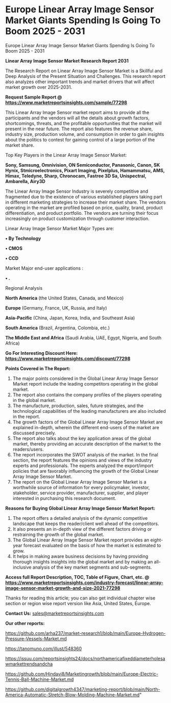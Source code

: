 # Europe Linear Array Image Sensor Market Giants Spending Is Going To Boom 2025 - 2031
Europe Linear Array Image Sensor Market Giants Spending Is Going To Boom 2025 - 2031

<strong>Linear Array Image Sensor Market Research Report 2031</strong>

The Research Report on Linear Array Image Sensor Market is a Skillful and Deep Analysis of the Present Situation and Challenges. This research report also analyzes other important trends and market drivers that will affect market growth over 2025-2031.

<strong>Request Sample Report @ <a href=https://www.marketreportsinsights.com/sample/77298>https://www.marketreportsinsights.com/sample/77298</a></strong>

This Linear Array Image Sensor market report aims to provide all the participants and the vendors will all the details about growth factors, shortcomings, threats, and the profitable opportunities that the market will present in the near future. The report also features the revenue share, industry size, production volume, and consumption in order to gain insights about the politics to contest for gaining control of a large portion of the market share.

Top Key Players in the Linear Array Image Sensor Market:

<strong>Sony, Samsung, Omnivision, ON Semiconductor, Panasonic, Canon, SK Hynix, Stmicroelectronics, Pixart Imaging, Pixelplus, Hamammatsu, AMS, Himax, Teledyne, Sharp, Chronocam, Fastree 3D Sa, Unispectral, Ambarella, Airy3D</strong>

The Linear Array Image Sensor Industry is severely competitive and fragmented due to the existence of various established players taking part in different marketing strategies to increase their market share. The vendors operating in the market are profiled based on price, quality, brand, product differentiation, and product portfolio. The vendors are turning their focus increasingly on product customization through customer interaction.

Linear Array Image Sensor Market Major Types are:

<strong>• By Technology

• CMOS

• CCD</strong>

Market Major end-user applications :

<strong>• .</strong>

Regional Analysis

</u><strong><b>North America</b></strong> (the United States, Canada, and Mexico)

<strong><b>Europe </b></strong>(Germany, France, UK, Russia, and Italy)

<strong><b>Asia-Pacific</b></strong> (China, Japan, Korea, India, and Southeast Asia)

<strong><b>South America</b></strong> (Brazil, Argentina, Colombia, etc.)

<strong><b>The Middle East and Africa</b></strong> (Saudi Arabia, UAE, Egypt, Nigeria, and South Africa)

<strong>Go For Interesting Discount Here: <a href=https://www.marketreportsinsights.com/discount/77298>https://www.marketreportsinsights.com/discount/77298</a></strong>

<strong>Points Covered in The Report:</strong>
<ol>
  <li>The major points considered in the Global Linear Array Image Sensor Market report include the leading competitors operating in the global market.</li>
  <li>The report also contains the company profiles of the players operating in the global market.</li>
  <li>The manufacture, production, sales, future strategies, and the technological capabilities of the leading manufacturers are also included in the report.</li>
  <li>The growth factors of the Global Linear Array Image Sensor Market are explained in-depth, wherein the different end-users of the market are discussed precisely.</li>
  <li>The report also talks about the key application areas of the global market, thereby providing an accurate description of the market to the readers/users.</li>
  <li>The report incorporates the SWOT analysis of the market. In the final section, the report features the opinions and views of the industry experts and professionals. The experts analyzed the export/import policies that are favorably influencing the growth of the Global Linear Array Image Sensor Market.</li>
  <li>The report on the Global Linear Array Image Sensor Market is a worthwhile source of information for every policymaker, investor, stakeholder, service provider, manufacturer, supplier, and player interested in purchasing this research document.</li>
</ol>
<strong>Reasons for Buying Global Linear Array Image Sensor Market Report:</strong>

<ol>
  <li>The report offers a detailed analysis of the dynamic competitive landscape that keeps the reader/client well ahead of the competitors.</li>
  <li>It also presents an in-depth view of the different factors driving or restraining the growth of the global market.</li>
  <li>The Global Linear Array Image Sensor Market report provides an eight-year forecast evaluated on the basis of how the market is estimated to grow.</li>
  <li>It helps in making aware business decisions by having providing thorough insights insights into the global market and by making an all-inclusive analysis of the key market segments and sub-segments.</li>
</ol>
<strong>Access full Report Description, TOC, Table of Figure, Chart, etc. @ <a href=https://www.marketreportsinsights.com/industry-forecast/linear-array-image-sensor-market-growth-and-size-2021-77298>https://www.marketreportsinsights.com/industry-forecast/linear-array-image-sensor-market-growth-and-size-2021-77298</a></strong>


Thanks for reading this article; you can also get individual chapter wise section or region wise report version like Asia, United States, Europe.

<strong>Contact Us:</strong>
sales@marketreportsinsights.com

<strong>Our other reports:</strong>

<a href=https://github.com/arha237/market-research1/blob/main/Europe-Hydrogen-Pressure-Vessels-Market.md>https://github.com/arha237/market-research1/blob/main/Europe-Hydrogen-Pressure-Vessels-Market.md</a>

<a href=https://tanomuno.com/illust/548360>https://tanomuno.com/illust/548360</a>

<a href=https://issuu.com/reportsinsights24/docs/northamericafixeddiameterholesawmarkettrendsandcha>https://issuu.com/reportsinsights24/docs/northamericafixeddiameterholesawmarkettrendsandcha</a>

<a href=https://github.com/Hindavi8/Marketingrowth/blob/main/Europe-Electric-Tennis-Ball-Machine-Market.md>https://github.com/Hindavi8/Marketingrowth/blob/main/Europe-Electric-Tennis-Ball-Machine-Market.md</a>

<a href=https://github.com/digitalgrowth4347/marketing-report/blob/main/North-America-Automatic-Stretch-Blow-Molding-Machine-Market.md>https://github.com/digitalgrowth4347/marketing-report/blob/main/North-America-Automatic-Stretch-Blow-Molding-Machine-Market.md</a>"
